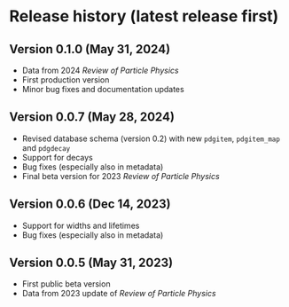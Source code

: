 # Release history (latest release first)

## Version 0.1.0 (May 31, 2024)

- Data from 2024 _Review of Particle Physics_
- First production version
- Minor bug fixes and documentation updates

## Version 0.0.7 (May 28, 2024)

- Revised database schema (version 0.2) with new `pdgitem`, `pdgitem_map` and `pdgdecay`
- Support for decays
- Bug fixes (especially also in metadata)
- Final beta version for 2023 _Review of Particle Physics_

## Version 0.0.6 (Dec 14, 2023)

- Support for widths and lifetimes
- Bug fixes (especially also in metadata)

## Version 0.0.5 (May 31, 2023)

- First public beta version
- Data from 2023 update of _Review of Particle Physics_
